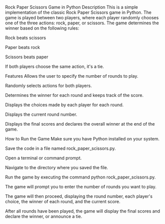 Rock Paper Scissors Game in Python
Description
This is a simple implementation of the classic Rock Paper Scissors game in Python. The game is played between two players, where each player randomly chooses one of the three actions: rock, paper, or scissors. The game determines the winner based on the following rules:

Rock beats scissors

Paper beats rock

Scissors beats paper

If both players choose the same action, it's a tie.

Features
Allows the user to specify the number of rounds to play.

Randomly selects actions for both players.

Determines the winner for each round and keeps track of the score.

Displays the choices made by each player for each round.

Displays the current round number.

Displays the final scores and declares the overall winner at the end of the game.

How to Run the Game
Make sure you have Python installed on your system.

Save the code in a file named rock_paper_scissors.py.

Open a terminal or command prompt.

Navigate to the directory where you saved the file.

Run the game by executing the command python rock_paper_scissors.py.

The game will prompt you to enter the number of rounds you want to play.

The game will then proceed, displaying the round number, each player's choice, the winner of each round, and the current score.

After all rounds have been played, the game will display the final scores and declare the winner, or announce a tie.
